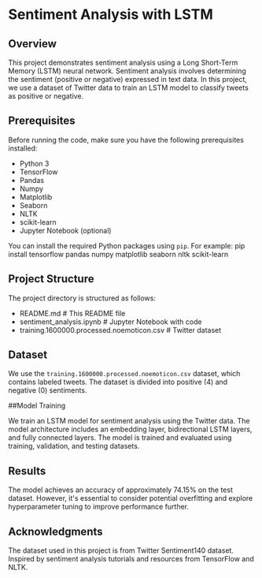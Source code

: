 

# Sentiment Analysis with LSTM

## Overview

This project demonstrates sentiment analysis using a Long Short-Term Memory (LSTM) neural network. Sentiment analysis involves determining the sentiment (positive or negative) expressed in text data. In this project, we use a dataset of Twitter data to train an LSTM model to classify tweets as positive or negative.

## Prerequisites

Before running the code, make sure you have the following prerequisites installed:

- Python 3
- TensorFlow
- Pandas
- Numpy
- Matplotlib
- Seaborn
- NLTK
- scikit-learn
- Jupyter Notebook (optional)

You can install the required Python packages using `pip`. For example:
pip install tensorflow pandas numpy matplotlib seaborn nltk scikit-learn

## Project Structure

The project directory is structured as follows:
- README.md # This README file
- sentiment_analysis.ipynb # Jupyter Notebook with code
- training.1600000.processed.noemoticon.csv # Twitter dataset

## Dataset

We use the `training.1600000.processed.noemoticon.csv` dataset, which contains labeled tweets. The dataset is divided into positive (4) and negative (0) sentiments.

##Model Training

We train an LSTM model for sentiment analysis using the Twitter data. The model architecture includes an embedding layer, bidirectional LSTM layers, and fully connected layers. The model is trained and evaluated using training, validation, and testing datasets.

## Results
The model achieves an accuracy of approximately 74.15% on the test dataset. However, it's essential to consider potential overfitting and explore hyperparameter tuning to improve performance further.

## Acknowledgments

The dataset used in this project is from Twitter Sentiment140 dataset.
Inspired by sentiment analysis tutorials and resources from TensorFlow and NLTK.




